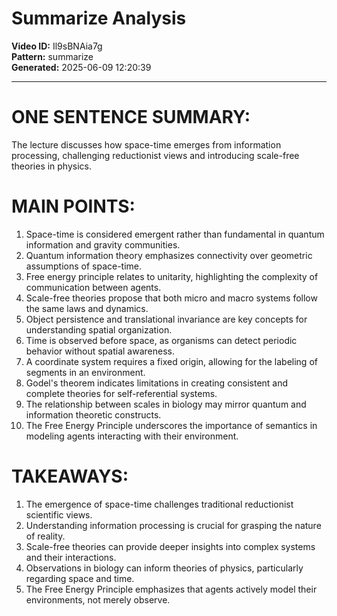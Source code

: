 # Summarize Analysis

**Video ID:** Il9sBNAia7g  
**Pattern:** summarize  
**Generated:** 2025-06-09 12:20:39  

---

# ONE SENTENCE SUMMARY:
The lecture discusses how space-time emerges from information processing, challenging reductionist views and introducing scale-free theories in physics.

# MAIN POINTS:
1. Space-time is considered emergent rather than fundamental in quantum information and gravity communities.
2. Quantum information theory emphasizes connectivity over geometric assumptions of space-time.
3. Free energy principle relates to unitarity, highlighting the complexity of communication between agents.
4. Scale-free theories propose that both micro and macro systems follow the same laws and dynamics.
5. Object persistence and translational invariance are key concepts for understanding spatial organization.
6. Time is observed before space, as organisms can detect periodic behavior without spatial awareness.
7. A coordinate system requires a fixed origin, allowing for the labeling of segments in an environment.
8. Godel's theorem indicates limitations in creating consistent and complete theories for self-referential systems.
9. The relationship between scales in biology may mirror quantum and information theoretic constructs.
10. The Free Energy Principle underscores the importance of semantics in modeling agents interacting with their environment.

# TAKEAWAYS:
1. The emergence of space-time challenges traditional reductionist scientific views.
2. Understanding information processing is crucial for grasping the nature of reality.
3. Scale-free theories can provide deeper insights into complex systems and their interactions.
4. Observations in biology can inform theories of physics, particularly regarding space and time.
5. The Free Energy Principle emphasizes that agents actively model their environments, not merely observe.